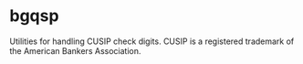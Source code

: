 # bgqsp
Utilities for handling CUSIP check digits. CUSIP is a registered trademark of the American Bankers Association. 
